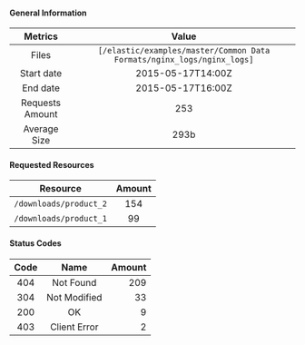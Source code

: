 #### General Information
| Metrics | Value |
|:---------------------:|:-------------:|
| Files |`[/elastic/examples/master/Common Data Formats/nginx_logs/nginx_logs]`|
| Start date |2015-05-17T14:00Z|
| End date |2015-05-17T16:00Z|
| Requests Amount |253|
| Average Size |293b|

#### Requested Resources
| Resource | Amount |
|:---------------:|:-----------:|
| `/downloads/product_2` | 154 |
| `/downloads/product_1` | 99 |

#### Status Codes
| Code | Name | Amount |
|:---:|:---------------------:|-----------:|
| 404 | Not Found | 209 |
| 304 | Not Modified | 33 |
| 200 | OK | 9 |
| 403 | Client Error | 2 |
